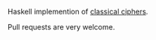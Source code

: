 Haskell implemention of [classical ciphers](https://en.wikipedia.org/wiki/Classical_cipher).

Pull requests are very welcome.
